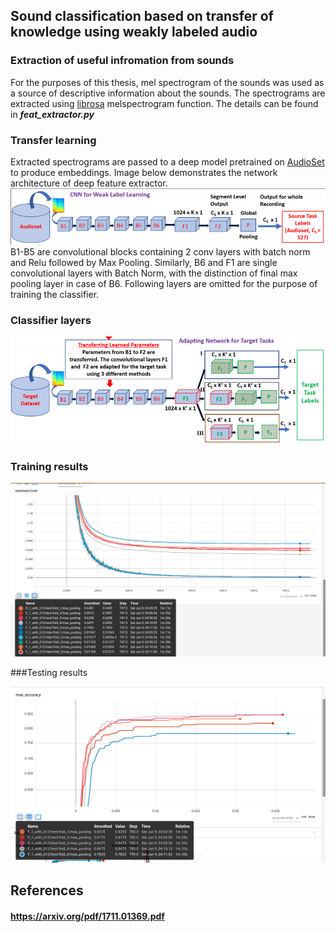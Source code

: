 ## Sound classification based on transfer of knowledge using weakly labeled audio 

### Extraction of useful infromation from sounds
For the purposes of this thesis, mel spectrogram of the sounds was used as a source of descriptive information about the sounds. The spectrograms are extracted using [librosa](https://github.com/librosa/librosa) melspectrogram function. The details can be found in ***feat_extractor.py*** 

### Transfer learning
Extracted spectrograms are passed to a deep model pretrained on [AudioSet](https://research.google.com/audioset/) to produce embeddings. Image below demonstrates the network architecture of deep feature extractor.  
![Architecture](assets/feature_extractor_weak_label.PNG)
B1-B5 are convolutional blocks containing 2 conv layers with batch norm and Relu followed by Max Pooling. Similarly, B6 and F1 are single convolutional layers with Batch Norm, with the distinction of final max pooling layer in case of B6.  Following layers are omitted for the purpose of training the classifier. 

### Classifier layers
![Architecture](assets/transfer_learning_model.PNG)

### Training results
![Architecture](assets/cost_wla.png)

###Testing results

![Architecture](assets/training_F1_with_512.png)

## References
#### https://arxiv.org/pdf/1711.01369.pdf
